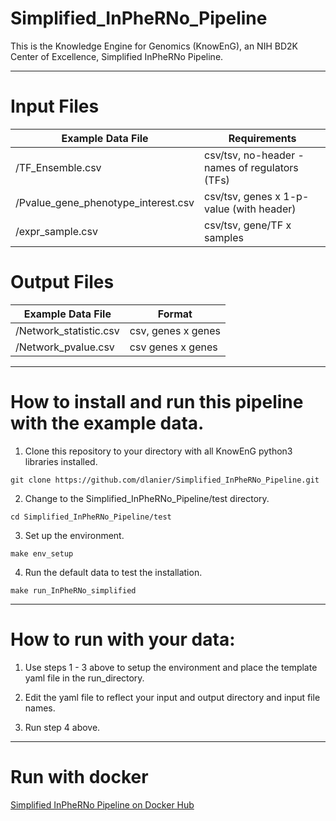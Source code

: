 # Simplified_InPheRNo_Pipeline
This is the Knowledge Engine for Genomics (KnowEnG), an NIH BD2K Center of Excellence, Simplified InPheRNo Pipeline.
**** 

# Input Files
| **Example Data File** | **Requirements** |
| --------------------------------------- | ---------------------------------------- |
| /TF_Ensemble.csv | csv/tsv, no-header - names of regulators (TFs) |
| /Pvalue_gene_phenotype_interest.csv | csv/tsv, genes x 1-p-value (with header) |
| /expr_sample.csv | csv/tsv, gene/TF x samples |

# Output Files
| **Example Data File** | **Format** |
| --------------------------------------- | ---------------------------------------- |
| /Network_statistic.csv | csv, genes x genes |
| /Network_pvalue.csv | csv genes x genes |

****
# How to install and run this pipeline with the example data.
1) Clone this repository to your directory with all KnowEnG python3 libraries installed.

```git clone https://github.com/dlanier/Simplified_InPheRNo_Pipeline.git```

2) Change to the Simplified_InPheRNo_Pipeline/test directory.

```cd Simplified_InPheRNo_Pipeline/test```

3) Set up the environment.

```make env_setup```

4) Run the default data to test the installation.

```make run_InPheRNo_simplified```

****
# How to run with your data:
1) Use steps 1 - 3 above to setup the environment and place the template yaml file in the run_directory.

2) Edit the yaml file to reflect your input and output directory and input file names.

3) Run step 4 above.
****

# Run with docker

[Simplified InPheRNo Pipeline on Docker Hub](https://hub.docker.com/r/knowengdev/simplified_inpherno_pipeline/)
